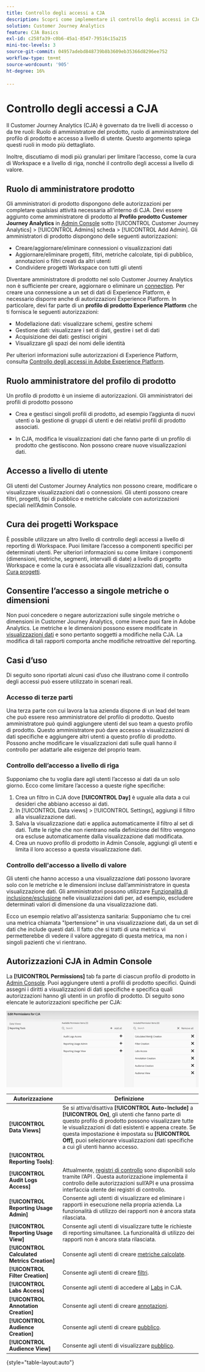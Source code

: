 ```yaml
---
title: Controllo degli accessi a CJA
description: Scopri come implementare il controllo degli accessi in CJA.
solution: Customer Journey Analytics
feature: CJA Basics
exl-id: c258fa39-c0b6-45a1-8547-79516c15a215
mini-toc-levels: 3
source-git-commit: 04957adebd848739b8b3609eb35366d8296ee752
workflow-type: tm+mt
source-wordcount: '905'
ht-degree: 16%

---
```


# Controllo degli accessi a CJA

Il Customer Journey Analytics (CJA) è governato da tre livelli di accesso o da tre ruoli: Ruolo di amministratore del prodotto, ruolo di amministratore del profilo di prodotto e accesso a livello di utente. Questo argomento spiega questi ruoli in modo più dettagliato.

Inoltre, discutiamo di modi più granulari per limitare l’accesso, come la cura di Workspace e a livello di riga, nonché il controllo degli accessi a livello di valore.

## Ruolo di amministratore prodotto

Gli amministratori di prodotto dispongono delle autorizzazioni per completare qualsiasi attività necessaria all’interno di CJA. Devi essere aggiunto come amministratore di prodotto al **Profilo prodotto Customer Journey Analytics** in [Admin Console](https://adminconsole.adobe.com/enterprise/) sotto [!UICONTROL Customer Journey Analytics] > [!UICONTROL Admins] scheda > [!UICONTROL Add Admin]. Gli amministratori di prodotto dispongono delle seguenti autorizzazioni:

* Creare/aggiornare/eliminare connessioni o visualizzazioni dati
* Aggiornare/eliminare progetti, filtri, metriche calcolate, tipi di pubblico, annotazioni o filtri creati da altri utenti
* Condividere progetti Workspace con tutti gli utenti

Diventare amministratore di prodotto nel solo Customer Journey Analytics non è sufficiente per creare, aggiornare o eliminare un [connection](/help/connections/overview.md). Per creare una connessione a un set di dati di Experience Platform, è necessario disporre anche di autorizzazioni Experience Platform. In particolare, devi far parte di un **profilo di prodotto Experience Platform** che ti fornisca le seguenti autorizzazioni:

* Modellazione dati: visualizzare schemi, gestire schemi
* Gestione dati: visualizzare i set di dati, gestire i set di dati
* Acquisizione dei dati: gestisci origini
* Visualizzare gli spazi dei nomi delle identità

Per ulteriori informazioni sulle autorizzazioni di Experience Platform, consulta [Controllo degli accessi in Adobe Experience Platform](https://experienceleague.adobe.com/docs/experience-platform/access-control/home.html?lang=it).

## Ruolo amministratore del profilo di prodotto

Un profilo di prodotto è un insieme di autorizzazioni. Gli amministratori dei profili di prodotto possono

* Crea e gestisci singoli profili di prodotto, ad esempio l’aggiunta di nuovi utenti o la gestione di gruppi di utenti e dei relativi profili di prodotto associati.

* In CJA, modifica le visualizzazioni dati che fanno parte di un profilo di prodotto che gestiscono. Non possono creare nuove visualizzazioni dati.

## Accesso a livello di utente

Gli utenti del Customer Journey Analytics non possono creare, modificare o visualizzare visualizzazioni dati o connessioni. Gli utenti possono creare filtri, progetti, tipi di pubblico e metriche calcolate con autorizzazioni speciali nell’Admin Console.

## Cura dei progetti Workspace

È possibile utilizzare un altro livello di controllo degli accessi a livello di reporting di Workspace. Puoi limitare l’accesso a componenti specifici per determinati utenti. Per ulteriori informazioni su come limitare i componenti (dimensioni, metriche, segmenti, intervalli di date) a livello di progetto Workspace e come la cura è associata alle visualizzazioni dati, consulta [Cura progetti](/help/analysis-workspace/curate-share/curate.md).

## Consentire l’accesso a singole metriche o dimensioni

Non puoi concedere o negare autorizzazioni sulle singole metriche o dimensioni in Customer Journey Analytics, come invece puoi fare in Adobe Analytics. Le metriche e le dimensioni possono essere modificate in [visualizzazioni dati](/help/data-views/data-views.md) e sono pertanto soggetti a modifiche nella CJA. La modifica di tali rapporti comporta anche modifiche retroattive del reporting.

## Casi d’uso

Di seguito sono riportati alcuni casi d’uso che illustrano come il controllo degli accessi può essere utilizzato in scenari reali.

### Accesso di terze parti

Una terza parte con cui lavora la tua azienda dispone di un lead del team che può essere reso amministratore del profilo di prodotto. Questo amministratore può quindi aggiungere utenti del suo team a questo profilo di prodotto. Questo amministratore può dare accesso a visualizzazioni di dati specifiche e aggiungere altri utenti a questo profilo di prodotto. Possono anche modificare le visualizzazioni dati sulle quali hanno il controllo per adattarle alle esigenze del proprio team.

### Controllo dell’accesso a livello di riga

Supponiamo che tu voglia dare agli utenti l’accesso ai dati da un solo giorno. Ecco come limitare l’accesso a queste righe specifiche:

1. Crea un filtro in CJA dove **[!UICONTROL Day]** è uguale alla data a cui desideri che abbiano accesso ai dati.
1. In [!UICONTROL Data views] > [!UICONTROL Settings], aggiungi il filtro alla visualizzazione dati.
1. Salva la visualizzazione dati e applica automaticamente il filtro al set di dati. Tutte le righe che non rientrano nella definizione del filtro vengono ora escluse automaticamente dalla visualizzazione dati modificata.
1. Crea un nuovo profilo di prodotto in Admin Console, aggiungi gli utenti e limita il loro accesso a questa visualizzazione dati.

### Controllo dell&#39;accesso a livello di valore

Gli utenti che hanno accesso a una visualizzazione dati possono lavorare solo con le metriche e le dimensioni incluse dall’amministratore in questa visualizzazione dati. Gli amministratori possono utilizzare [Funzionalità di inclusione/esclusione](/help/data-views/component-settings/include-exclude-values.md) nelle visualizzazioni dati per, ad esempio, escludere determinati valori di dimensione da una visualizzazione dati.

Ecco un esempio relativo all&#39;assistenza sanitaria: Supponiamo che tu crei una metrica chiamata &quot;Ipertensione&quot; in una visualizzazione dati, da un set di dati che include questi dati. Il fatto che si tratti di una metrica vi permetterebbe di vedere il valore aggregato di questa metrica, ma non i singoli pazienti che vi rientrano.

## Autorizzazioni CJA in Admin Console

La **[!UICONTROL Permissions]** tab fa parte di ciascun profilo di prodotto in [Admin Console](https://adminconsole.adobe.com/enterprise/). Puoi aggiungere utenti a profili di prodotto specifici. Quindi assegni i diritti a visualizzazioni di dati specifiche e specifica quali autorizzazioni hanno gli utenti in un profilo di prodotto. Di seguito sono elencate le autorizzazioni specifiche per CJA:

![autorizzazioni di admin console](assets/permissions.png)

| Autorizzazione | Definizione |
| --- | --- |
| **[!UICONTROL Data Views]** | Se si attiva/disattiva **[!UICONTROL Auto-Include]** a **[!UICONTROL On]**, gli utenti che fanno parte di questo profilo di prodotto possono visualizzare tutte le visualizzazioni di dati esistenti e appena create. Se questa impostazione è impostata su **[!UICONTROL Off]**, puoi selezionare visualizzazioni dati specifiche a cui gli utenti hanno accesso. |
| **[!UICONTROL Reporting Tools]**: |  |
| **[!UICONTROL Audit Logs Access]** | Attualmente, [registri di controllo](https://adobe.io/cja-apis/docs/endpoints/auditlogs/) sono disponibili solo tramite l’API . Questa autorizzazione implementa il controllo delle autorizzazioni sull’API e una prossima interfaccia utente dei registri di controllo. |
| **[!UICONTROL Reporting Usage Admin]** | Consente agli utenti di visualizzare ed eliminare i rapporti in esecuzione nella propria azienda. La funzionalità di utilizzo dei rapporti non è ancora stata rilasciata. |
| **[!UICONTROL Reporting Usage View]** | Consente agli utenti di visualizzare tutte le richieste di reporting simultanee. La funzionalità di utilizzo dei rapporti non è ancora stata rilasciata. |
| **[!UICONTROL Calculated Metrics Creation]** | Consente agli utenti di creare [metriche calcolate](/help/components/calc-metrics/calc-metr-overview.md). |
| **[!UICONTROL Filter Creation]** | Consente agli utenti di creare [filtri](/help/components/filters/filters-overview.md). |
| **[!UICONTROL Labs Access]** | Consente agli utenti di accedere al [Labs](/help/labs/labs.md) in CJA. |
| **[!UICONTROL Annotation Creation]** | Consente agli utenti di creare [annotazioni](/help/components/annotations/overview.md). |
| **[!UICONTROL Audience Creation]** | Consente agli utenti di creare [pubblico](/help/components/audiences/audiences-overview.md). |
| **[!UICONTROL Audience View]** | Consente agli utenti di visualizzare [pubblico](/help/components/audiences/audiences-overview.md). |

{style=&quot;table-layout:auto&quot;}
